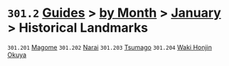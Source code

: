 # `301.2` [Guides](../../../) > [by Month](../../) > [January](../) > Historical Landmarks

`301.201` [Magome](magome.md)
`301.202` [Narai](narai.md)
`301.203` [Tsumago](tsumago.md)
`301.204` [Waki Honjin Okuya](waki-honjin-okuya.md)
